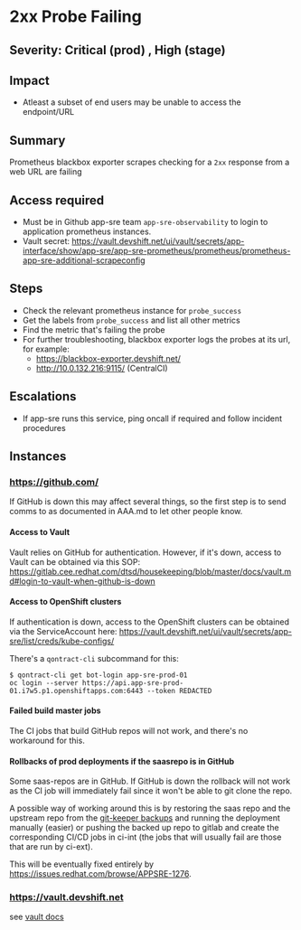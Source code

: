 # 2xx Probe Failing

## Severity: Critical (prod) , High (stage)

## Impact

- Atleast a subset of end users may be unable to access the endpoint/URL

## Summary

Prometheus blackbox exporter scrapes checking for a `2xx` response from a web URL are failing

## Access required

- Must be in Github app-sre team `app-sre-observability` to login to application prometheus instances.
- Vault secret: https://vault.devshift.net/ui/vault/secrets/app-interface/show/app-sre/app-sre-prometheus/prometheus/prometheus-app-sre-additional-scrapeconfig


## Steps

- Check the relevant prometheus instance for `probe_success`
- Get the labels from `probe_success` and list all other metrics
- Find the metric that's failing the probe
- For further troubleshooting, blackbox exporter logs the probes at its url, for example:
    - https://blackbox-exporter.devshift.net/
    - http://10.0.132.216:9115/ (CentralCI)

## Escalations

- If app-sre runs this service, ping oncall if required and follow incident procedures

## Instances

### https://github.com/

If GitHub is down this may affect several things, so the first step is to send comms to as documented in AAA.md to let other people know.

#### Access to Vault

Vault relies on GitHub for authentication. However, if it's down, access to Vault can be obtained via this SOP:
https://gitlab.cee.redhat.com/dtsd/housekeeping/blob/master/docs/vault.md#login-to-vault-when-github-is-down

#### Access to OpenShift clusters

If authentication is down, access to the OpenShift clusters can be obtained via the ServiceAccount here:
https://vault.devshift.net/ui/vault/secrets/app-sre/list/creds/kube-configs/

There's a `qontract-cli` subcommand for this:

```
$ qontract-cli get bot-login app-sre-prod-01
oc login --server https://api.app-sre-prod-01.i7w5.p1.openshiftapps.com:6443 --token REDACTED
```

#### Failed build master jobs

The CI jobs that build GitHub repos will not work, and there's no workaround for this.

#### Rollbacks of prod deployments if the saasrepo is in GitHub

Some saas-repos are in GitHub. If GitHub is down the rollback will not work as the CI job will immediately fail since it won't be able to git clone the repo.

A possible way of working around this is by restoring the saas repo and the upstream repo from the [git-keeper backups](https://gitlab.cee.redhat.com/service/app-interface/blob/master/docs/app-sre/sop/git-keeper-restore.md) and running the deployment manually (easier) or pushing the backed up repo to gitlab and create the corresponding CI/CD jobs in ci-int (the jobs that will usually fail are those that are run by ci-ext).

This will be eventually fixed entirely by https://issues.redhat.com/browse/APPSRE-1276.

### https://vault.devshift.net

see [vault docs](https://gitlab.cee.redhat.com/service/app-interface/blob/master/docs/app-sre/vault.md)
